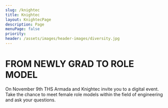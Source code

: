 ```yaml
---
slug: /knightec
title: Knightec
layout: KnightecPage
description: Page
menuPage: false
priority:
header: /assets/images/header-images/diversity.jpg
---
```

# FROM NEWLY GRAD TO ROLE MODEL

On November 9th THS Armada and Knightec invite you to a digital event. Take the chance to meet female role models within the field of engineering and ask your questions.



